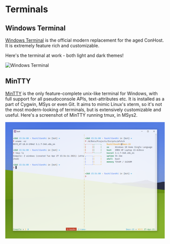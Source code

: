 # Terminals

## Windows Terminal

[Windows Terminal](https://github.com/microsoft/terminal) is the official modern replacement for the aged ConHost. It is extremely feature rich and customizable.

Here's the terminal at work - both light and dark themes!

![Windows Terminal](windows-terminal.png)

## MinTTY

[MinTTY](https://mintty.github.io) is the only feature-complete unix-like terminal for Windows, with full support for all pseudoconsole APIs, text-attributes etc. It is installed as a part of Cygwin, MSys or even Git. It aims to mimic Linux's xterm, so it's not the most modern-looking of terminals, but is extensively customizable and useful. Here's a screenshot of MinTTY running tmux, in MSys2.

![MinTTY](mintty.png)
